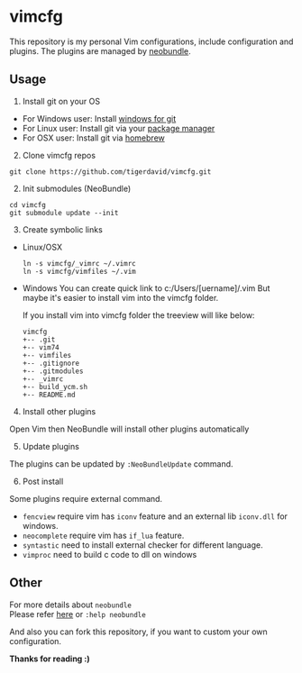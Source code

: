 vimcfg
======

This repository is my personal Vim configurations, include configuration and plugins.
The plugins are managed by [neobundle](https://github.com/Shougo/neobundle.vim).

Usage
-----
1. Install git on your OS
  * For Windows user: Install [windows for git](https://msysgit.github.io/)
  * For Linux user: Install git via your [package manager](https://en.wikipedia.org/wiki/Package_manager)
  * For OSX user: Install git via [homebrew](http://brew.sh/)

2. Clone vimcfg repos

  ```
  git clone https://github.com/tigerdavid/vimcfg.git
  ```

2. Init submodules (NeoBundle)

  ```
  cd vimcfg
  git submodule update --init
  ```

3. Create symbolic links
  * Linux/OSX

    ```
    ln -s vimcfg/_vimrc ~/.vimrc
    ln -s vimcfg/vimfiles ~/.vim
    ```

  * Windows
    You can create quick link to c:/Users/[uername]/.vim
    But maybe it's easier to install vim into the vimcfg folder.

    If you install vim into vimcfg folder the treeview will like below:

    ```
    vimcfg
    +-- .git
    +-- vim74
    +-- vimfiles
    +-- .gitignore
    +-- .gitmodules
    +-- _vimrc
    +-- build_ycm.sh
    +-- README.md
    ```

4. Install other plugins

  Open Vim then NeoBundle will install other plugins automatically

5. Update plugins

  The plugins can be updated by `:NeoBundleUpdate` command.

6. Post install

  Some plugins require external command.
  * `fencview` require vim has `iconv` feature and an external lib `iconv.dll` for windows.
  * `neocomplete` require vim has `if_lua` feature.
  * `syntastic` need to install external checker for different language.
  * `vimproc` need to build c code to dll on windows

Other
-----
For more details about `neobundle`  
Please refer [here](https://github.com/Shougo/neobundle.vim/blob/master/README.md) or `:help neobundle`

And also you can fork this repository, if you want to custom your own configuration.

**Thanks for reading :)**
